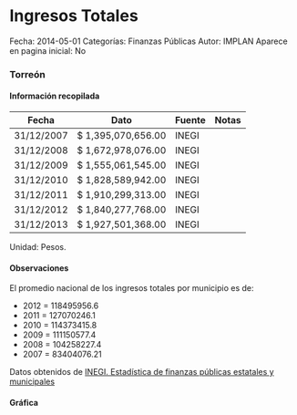 Ingresos Totales
=====

Fecha: 2014-05-01
Categorías: Finanzas Públicas
Autor: IMPLAN
Aparece en pagina inicial: No

### Torreón

<!-- break -->

#### Información recopilada

<table class="table table-hover table-bordered matriz">
  <thead>
    <tr><th>Fecha</th><th>Dato</th><th>Fuente</th><th>Notas</th></tr>
  </thead>
  <tbody>
    <tr><td class="centrado">31/12/2007</td><td class="derecha">$ 1,395,070,656.00</td><td>INEGI</td><td></td></tr>
    <tr><td class="centrado">31/12/2008</td><td class="derecha">$ 1,672,978,076.00</td><td>INEGI</td><td></td></tr>
    <tr><td class="centrado">31/12/2009</td><td class="derecha">$ 1,555,061,545.00</td><td>INEGI</td><td></td></tr>
    <tr><td class="centrado">31/12/2010</td><td class="derecha">$ 1,828,589,942.00</td><td>INEGI</td><td></td></tr>
    <tr><td class="centrado">31/12/2011</td><td class="derecha">$ 1,910,299,313.00</td><td>INEGI</td><td></td></tr>
    <tr><td class="centrado">31/12/2012</td><td class="derecha">$ 1,840,277,768.00</td><td>INEGI</td><td></td></tr>
    <tr><td class="centrado">31/12/2013</td><td class="derecha">$ 1,927,501,368.00</td><td>INEGI</td><td></td></tr>
  </tbody>
</table>

Unidad: Pesos.

#### Observaciones

El promedio nacional de los ingresos totales por municipio es de:

- 2012 = 118495956.6
- 2011 = 127070246.1
- 2010 = 114373415.8
- 2009 = 111150577.4
- 2008 = 104258227.4
- 2007 = 83404076.21

Datos obtenidos de [INEGI. Estadística de finanzas públicas estatales y municipales](http://www.inegi.org.mx/sistemas/olap/Proyectos/bd/continuas/finanzaspublicas/FPMun.asp?s=est&c=11289&proy=efipem_fmun)

#### Gráfica

<div id="Morrisphzzhgjk" class="grafica"></div>
  <script>
  new Morris.Line({
    element: 'Morrisphzzhgjk',
    data: [
      { fecha: '2007-12-31', dato: 1395070656.00 },
      { fecha: '2008-12-31', dato: 1672978076.00 },
      { fecha: '2009-12-31', dato: 1555061545.00 },
      { fecha: '2010-12-31', dato: 1828589942.00 },
      { fecha: '2011-12-31', dato: 1910299313.00 },
      { fecha: '2012-12-31', dato: 1840277768.00 },
      { fecha: '2013-12-31', dato: 1927501368.00 }
    ],
    xkey: 'fecha',
    ykeys: ['dato'],
    labels: ['Dato'],
    lineColors: ['#FF5B02'],
    xLabelFormat: function(d) {
      return d.getDate()+'/'+(d.getMonth()+1)+'/'+d.getFullYear();
    },
    dateFormat: function (ts) {
      var d = new Date(ts);
      return d.getDate() + '/' + (d.getMonth() + 1) + '/' + d.getFullYear();
    }
  });
  </script>
